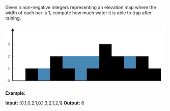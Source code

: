 Given n non-negative integers representing an elevation map where the width of each bar is 1, compute how much water it is able to trap after raining.

![](trapping-water.png)

**Example:**

**Input:** [0,1,0,2,1,0,1,3,2,1,2,1]
**Output:** 6
